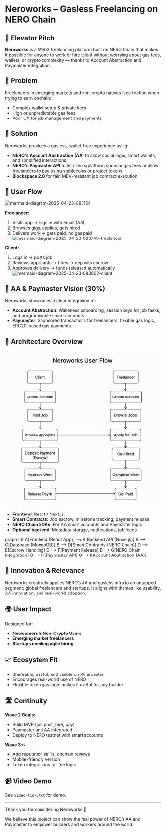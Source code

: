 # Neroworks – Gasless Freelancing on NERO Chain

## 🚀 Elevator Pitch
**Neroworks** is a Web3 freelancing platform built on NERO Chain that makes it possible for anyone to work or hire talent without worrying about gas fees, wallets, or crypto complexity — thanks to Account Abstraction and Paymaster integration.

## 🎯 Problem
Freelancers in emerging markets and non-crypto natives face friction when trying to earn onchain:
- Complex wallet setup & private keys
- High or unpredictable gas fees
- Poor UX for job management and payments

## 🌟 Solution
Neroworks provides a gasless, wallet-free experience using:
- **NERO's Account Abstraction (AA)** to allow social login, smart wallets, and simplified interactions.
- **NERO's Paymaster API** to let clients/platform sponsor gas fees or allow freelancers to pay using stablecoins or project tokens.
- **Blockspace 2.0** for fair, MEV-resistant job contract execution.

## 👥 User Flow
![mermaid-diagram-2025-04-23-083154](https://github.com/user-attachments/assets/d8f30555-b027-488e-bc9e-41e0ebb3087c)

**Freelancer:**
1. Visits app → logs in with email (AA)
2. Browses gigs, applies, gets hired
3. Delivers work → gets paid, no gas paid
![mermaid-diagram-2025-04-23-083749-freelancer](https://github.com/user-attachments/assets/6f87cb56-4590-4830-8028-12ae1531f76d)

**Client:**
1. Logs in → posts job
2. Reviews applicants → hires → deposits escrow
3. Approves delivery → funds released automatically
![mermaid-diagram-2025-04-23-083902-client](https://github.com/user-attachments/assets/06de8248-cf80-4aff-aa31-84c9f0e89c64)


## 🧠 AA & Paymaster Vision (30%)
Neroworks showcases a clear integration of:
- **Account Abstraction**: Walletless onboarding, session keys for job tasks, and programmable smart accounts.
- **Paymaster**: Sponsored transactions for freelancers, flexible gas logic, ERC20-based gas payments.

## 🧩 Architecture Overview
![Architecture Diagram](assets/architecture.png)

- **Frontend**: React / Next.js
- **Smart Contracts**: Job escrow, milestone tracking, payment release
- **NERO Chain SDKs**: For AA smart accounts and Paymaster logic
- **Optional backend**: Metadata storage, notifications, job feeds

graph LR
    A[Frontend (React App)] --> B[Backend API (Node.js)]
    B --> C[Database (MongoDB)]
    B --> D[Smart Contracts (NERO Chain)]
    D --> E[Escrow Handling]
    D --> F[Payment Release]
    B --> G[NERO Chain Integration]
    G --> H[Paymaster API]
    G --> I[Account Abstraction (AA)]


## 🎨 Innovation & Relevance 
Neroworks creatively applies NERO’s AA and gasless infra to an untapped segment: global freelancers and startups. It aligns with themes like usability, AA innovation, and real-world adoption.

## 🌍 User Impact 
Designed for:
- **Newcomers & Non-Crypto Users**
- **Emerging market freelancers**
- **Startups needing agile hiring**

## 📈 Ecosystem Fit 
- Shareable, useful, and visible on X/Farcaster
- Encourages real-world use of NERO
- Flexible token gas logic makes it useful for any builder

## 🛣️ Continuity 
**Wave 2 Goals:**
- Build MVP (job post, hire, pay)
- Paymaster and AA integrated
- Deploy to NERO testnet with smart accounts

**Wave 3+:**
- Add reputation NFTs, onchain reviews
- Mobile-friendly version
- Token integrations for fee logic


## 📹 Video Demo
See `video-link.txt` for demo.

---

Thank you for considering Neroworks 🙌

We believe this project can show the real power of NERO’s AA and Paymaster to empower builders and workers around the world.

